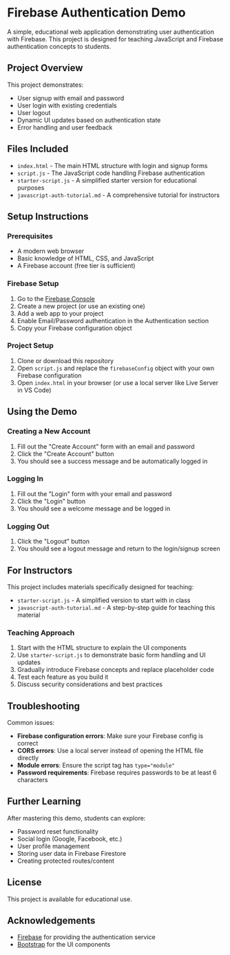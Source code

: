 # Firebase Authentication Demo

A simple, educational web application demonstrating user authentication with Firebase. This project is designed for teaching JavaScript and Firebase authentication concepts to students.

## Project Overview

This project demonstrates:
- User signup with email and password
- User login with existing credentials
- User logout
- Dynamic UI updates based on authentication state
- Error handling and user feedback

## Files Included

- `index.html` - The main HTML structure with login and signup forms
- `script.js` - The JavaScript code handling Firebase authentication
- `starter-script.js` - A simplified starter version for educational purposes
- `javascript-auth-tutorial.md` - A comprehensive tutorial for instructors

## Setup Instructions

### Prerequisites

- A modern web browser
- Basic knowledge of HTML, CSS, and JavaScript
- A Firebase account (free tier is sufficient)

### Firebase Setup

1. Go to the [Firebase Console](https://console.firebase.google.com/)
2. Create a new project (or use an existing one)
3. Add a web app to your project
4. Enable Email/Password authentication in the Authentication section
5. Copy your Firebase configuration object

### Project Setup

1. Clone or download this repository
2. Open `script.js` and replace the `firebaseConfig` object with your own Firebase configuration
3. Open `index.html` in your browser (or use a local server like Live Server in VS Code)

## Using the Demo

### Creating a New Account

1. Fill out the "Create Account" form with an email and password
2. Click the "Create Account" button
3. You should see a success message and be automatically logged in

### Logging In

1. Fill out the "Login" form with your email and password
2. Click the "Login" button
3. You should see a welcome message and be logged in

### Logging Out

1. Click the "Logout" button
2. You should see a logout message and return to the login/signup screen

## For Instructors

This project includes materials specifically designed for teaching:

- `starter-script.js` - A simplified version to start with in class
- `javascript-auth-tutorial.md` - A step-by-step guide for teaching this material

### Teaching Approach

1. Start with the HTML structure to explain the UI components
2. Use `starter-script.js` to demonstrate basic form handling and UI updates
3. Gradually introduce Firebase concepts and replace placeholder code
4. Test each feature as you build it
5. Discuss security considerations and best practices

## Troubleshooting

Common issues:

- **Firebase configuration errors**: Make sure your Firebase config is correct
- **CORS errors**: Use a local server instead of opening the HTML file directly
- **Module errors**: Ensure the script tag has `type="module"`
- **Password requirements**: Firebase requires passwords to be at least 6 characters

## Further Learning

After mastering this demo, students can explore:
- Password reset functionality
- Social login (Google, Facebook, etc.)
- User profile management
- Storing user data in Firebase Firestore
- Creating protected routes/content

## License

This project is available for educational use.

## Acknowledgements

- [Firebase](https://firebase.google.com/) for providing the authentication service
- [Bootstrap](https://getbootstrap.com/) for the UI components
